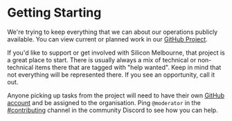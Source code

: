 # Getting Starting

We're trying to keep everything that we can about our operations publicly available. You can view current or planned work in our [GitHub Project](https://github.com/orgs/silicon-melbourne/projects/1).

If you'd like to support or get involved with Silicon Melbourne, that project is a great place to start. There is usually always a mix of technical or non-technical items there that are tagged with "help wanted". Keep in mind that not everything will be represented there. If you see an opportunity, call it out.

Anyone picking up tasks from the project will need to have their own [GitHub account](https://docs.github.com/en/get-started/start-your-journey/creating-an-account-on-github) and be assigned to the organisation. Ping `@moderator` in the [#contributing](https://discord.com/channels/1377448057179865169/1390166473799893123) channel in the community Discord to see how you can help.
